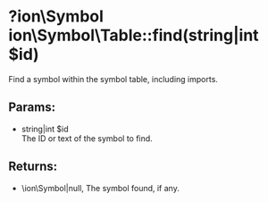 # ?ion\Symbol ion\Symbol\Table::find(string|int $id)

Find a symbol within the symbol table, including imports.






## Params:

* string|int $id  
   The ID or text of the symbol to find.


## Returns:

* \ion\Symbol|null, The symbol found, if any.


